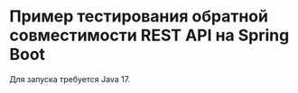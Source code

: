 # Пример тестирования обратной совместимости REST API на Spring Boot

Для запуска требуется Java 17.